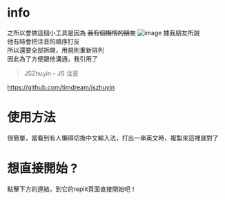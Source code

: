 # info
之所以會做這個小工具是因為 ~~我有個懶惰的朋友~~
![image](https://media.discordapp.net/attachments/914912609587830835/915223243382747136/unknown.png)
據我朋友所說<br>
他有時會把注音的順序打反<br>
所以還要全部拆開，用規則重新排列<br>
因此為了方便跟他溝通，我引用了<br>

> JSZhuyin - JS 注音<br>

https://github.com/timdream/jszhuyin<br>
# 使用方法
很簡單，當看到有人懶得切換中文輸入法，打出一串英文時，複製來這裡就對了
# 想直接開始 ?
點擊下方的連結，到它的replit頁面直接開始吧！
